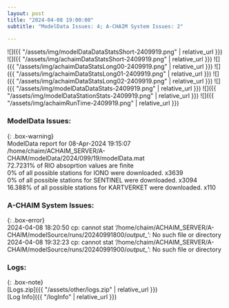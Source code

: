 ```yaml
---
layout: post
title: "2024-04-08 19:00:00"
subtitle: "ModelData Issues: 4; A-CHAIM System Issues: 2"

---
```


![]({{ "/assets/img/modelDataDataStatsShort-2409919.png" | relative_url }})
![]({{ "/assets/img/achaimDataStatsShort-2409919.png" | relative_url }})
![]({{ "/assets/img/achaimDataStatsLong00-2409919.png" | relative_url }})
![]({{ "/assets/img/achaimDataStatsLong01-2409919.png" | relative_url }})
![]({{ "/assets/img/achaimDataStatsLong02-2409919.png" | relative_url }})
![]({{ "/assets/img/modelDataDataStats-2409919.png" | relative_url }})
![]({{ "/assets/img/modelDataStationStats-2409919.png" | relative_url }})
![]({{ "/assets/img/achaimRunTime-2409919.png" | relative_url }})


### ModelData Issues:  
  
{: .box-warning}  
 ModelData report for 08-Apr-2024 19:15:07   
 /home/chaim/ACHAIM_SERVER/A-CHAIM/modelData/2024/099/19/modelData.mat   
 72.7231% of RIO absoprtion values are finite   
 0% of all possible stations for IONO were downloaded. x3639   
 0% of all possible stations for SENTINEL were downloaded. x3094   
 16.388% of all possible stations for KARTVERKET were downloaded. x110   
  
### A-CHAIM System Issues:  
  
{: .box-error}  
2024-04-08 18:20:50 cp: cannot stat ‘/home/chaim/ACHAIM_SERVER/A-CHAIM/modelSource/runs/20240991800/*output_*’: No such file or directory  
2024-04-08 19:32:23 cp: cannot stat ‘/home/chaim/ACHAIM_SERVER/A-CHAIM/modelSource/runs/20240991900/*output_*’: No such file or directory  

### Logs:  
  
{: .box-note}  
[Logs.zip]({{ "/assets/other/logs.zip" | relative_url }})  
[Log Info]({{ "/logInfo" | relative_url }})  
